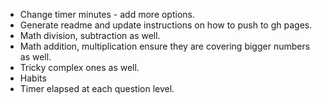 - Change timer minutes - add more options.
- Generate readme and update instructions on how to push to gh pages.
- Math division, subtraction as well.
- Math addition, multiplication ensure they are covering bigger numbers as well.
- Tricky complex ones as well.
- Habits 
- Timer elapsed at each question level.